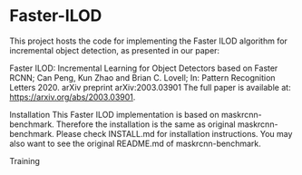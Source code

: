 # Faster-ILOD
This project hosts the code for implementing the Faster ILOD algorithm for incremental object detection, as presented in our paper:

Faster ILOD: Incremental Learning for Object Detectors based on Faster RCNN;
Can Peng, Kun Zhao and Brian C. Lovell;
In: Pattern Recognition Letters 2020.
arXiv preprint 	arXiv:2003.03901
The full paper is available at: https://arxiv.org/abs/2003.03901.

Installation
This Faster ILOD implementation is based on maskrcnn-benchmark. Therefore the installation is the same as original maskrcnn-benchmark.
Please check INSTALL.md for installation instructions. You may also want to see the original README.md of maskrcnn-benchmark.

Training
